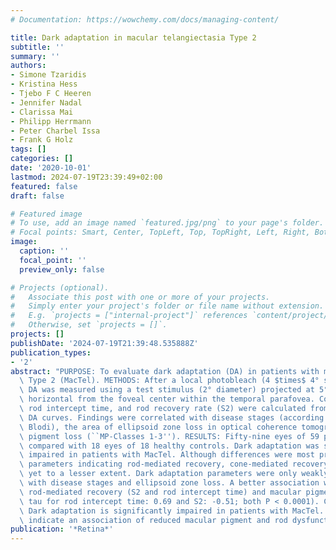 ```yaml
---
# Documentation: https://wowchemy.com/docs/managing-content/

title: Dark adaptation in macular telangiectasia Type 2
subtitle: ''
summary: ''
authors:
- Simone Tzaridis
- Kristina Hess
- Tjebo F C Heeren
- Jennifer Nadal
- Clarissa Mai
- Philipp Herrmann
- Peter Charbel Issa
- Frank G Holz
tags: []
categories: []
date: '2020-10-01'
lastmod: 2024-07-19T23:39:49+02:00
featured: false
draft: false

# Featured image
# To use, add an image named `featured.jpg/png` to your page's folder.
# Focal points: Smart, Center, TopLeft, Top, TopRight, Left, Right, BottomLeft, Bottom, BottomRight.
image:
  caption: ''
  focal_point: ''
  preview_only: false

# Projects (optional).
#   Associate this post with one or more of your projects.
#   Simply enter your project's folder or file name without extension.
#   E.g. `projects = ["internal-project"]` references `content/project/deep-learning/index.md`.
#   Otherwise, set `projects = []`.
projects: []
publishDate: '2024-07-19T21:39:48.535888Z'
publication_types:
- '2'
abstract: "PURPOSE: To evaluate dark adaptation (DA) in patients with macular telangiectasia\
  \ Type 2 (MacTel). METHODS: After a local photobleach (4 $times$ 4° size, 83% bleach),\
  \ DA was measured using a test stimulus (2° diameter) projected at 5° eccentricity\
  \ horizontal from the foveal center within the temporal parafovea. Cone plateau,\
  \ rod intercept time, and rod recovery rate (S2) were calculated from the resulting\
  \ DA curves. Findings were correlated with disease stages (according to Gass and\
  \ Blodi), the area of ellipsoid zone loss in optical coherence tomography, and macular\
  \ pigment loss (``MP-Classes 1-3''). RESULTS: Fifty-nine eyes of 59 patients were\
  \ compared with 18 eyes of 18 healthy controls. Dark adaptation was significantly\
  \ impaired in patients with MacTel. Although differences were most pronounced for\
  \ parameters indicating rod-mediated recovery, cone-mediated recovery was also decreased,\
  \ yet to a lesser extent. Dark adaptation parameters were only weakly associated\
  \ with disease stages and ellipsoid zone loss. A better association was found between\
  \ rod-mediated recovery (S2 and rod intercept time) and macular pigment loss (Kendall's\
  \ tau for rod intercept time: 0.69 and S2: -0.51; both P < 0.0001). CONCLUSION:\
  \ Dark adaptation is significantly impaired in patients with MacTel. Our results\
  \ indicate an association of reduced macular pigment and rod dysfunction in MacTel."
publication: '*Retina*'
---
```

